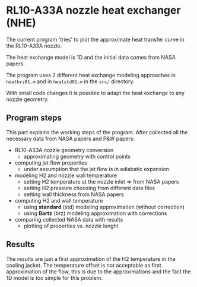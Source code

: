 # RL10-A33A nozzle heat exchanger (NHE)

The current program 'tries' to plot the approximate heat transfer curve in the RL10-A33A nozzle.

The heat exchange model is 1D and the initial data comes from NASA papers.

The program uses 2 different heat exchange modeling approaches in ``` heatbrz01.m ``` and in ``` heatstd01.m ``` in the ``` src/ ``` directory.

With small code changes it is possible to adapt the heat exchange to any nozzle geometry.

## Program steps

This part explains the working steps of the program. After collected all the necessary data from NASA papers and P&W papers:

* RL10-A33A nozzle geometry conversion
  * approximating geometry with control points
* computing jet flow properties
  * under assumption that the jet flow is in adiabatic expansion
* modeling H2 and nozzle wall temperature
  * setting H2 temperature at the nozzle inlet => from NASA papers
  * setting H2 pressure choosing from different data files
  * setting wall thickness from NASA papers
* computing H2 and wall temperature
  * using **standard** (std) modeling approximation (without correction)
  * using **Bartz** (brz) modeling approximation with corrections
* comparing collected NASA data with results
  * plotting of properties vs. nozzle lenght

## Results

The results are just a first approximation of the H2 temperature in the cooling jacket. The temperature offset is not acceptable as first approximation of the flow, this is due to the approximations and the fact the 1D model is too simple for this problem.
